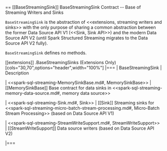== [[BaseStreamingSink]] BaseStreamingSink Contract -- Base of Streaming Writers and Sinks

`BaseStreamingSink` is the abstraction of <<extensions, streaming writers and sinks>> with the only purpose of sharing a common abstraction between the former Data Source API V1 (<<Sink, Sink API>>) and the modern Data Source API V2 (until Spark Structured Streaming migrates to the Data Source API V2 fully).

`BaseStreamingSink` defines no methods.

[[extensions]]
.BaseStreamingSinks (Extensions Only)
[cols="30,70",options="header",width="100%"]
|===
| BaseStreamingSink
| Description

| <<spark-sql-streaming-MemorySinkBase.md#, MemorySinkBase>>
| [[MemorySinkBase]] Base contract for data sinks in <<spark-sql-streaming-memory-data-source.md#, memory data source>>

| <<spark-sql-streaming-Sink.md#, Sink>>
| [[Sink]] Streaming sinks for <<spark-sql-streaming-micro-batch-stream-processing.md#, Micro-Batch Stream Processing>> (based on Data Source API V1)

| <<spark-sql-streaming-StreamWriteSupport.md#, StreamWriteSupport>>
| [[StreamWriteSupport]] Data source writers (based on Data Source API V2)

|===
